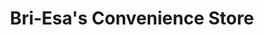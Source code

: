---
title: "Bri-Esa's Convenience Store"
url: /silver-bay/bri-esas-convenience-store/
shop: convenience
---
